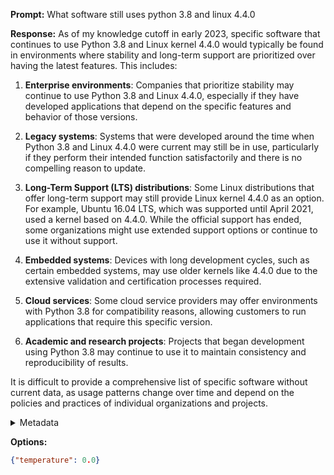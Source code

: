 **Prompt:**
What software still uses python 3.8 and linux 4.4.0

**Response:**
As of my knowledge cutoff in early 2023, specific software that continues to use Python 3.8 and Linux kernel 4.4.0 would typically be found in environments where stability and long-term support are prioritized over having the latest features. This includes:

1. **Enterprise environments**: Companies that prioritize stability may continue to use Python 3.8 and Linux 4.4.0, especially if they have developed applications that depend on the specific features and behavior of those versions.

2. **Legacy systems**: Systems that were developed around the time when Python 3.8 and Linux 4.4.0 were current may still be in use, particularly if they perform their intended function satisfactorily and there is no compelling reason to update.

3. **Long-Term Support (LTS) distributions**: Some Linux distributions that offer long-term support may still provide Linux kernel 4.4.0 as an option. For example, Ubuntu 16.04 LTS, which was supported until April 2021, used a kernel based on 4.4.0. While the official support has ended, some organizations might use extended support options or continue to use it without support.

4. **Embedded systems**: Devices with long development cycles, such as certain embedded systems, may use older kernels like 4.4.0 due to the extensive validation and certification processes required.

5. **Cloud services**: Some cloud service providers may offer environments with Python 3.8 for compatibility reasons, allowing customers to run applications that require this specific version.

6. **Academic and research projects**: Projects that began development using Python 3.8 may continue to use it to maintain consistency and reproducibility of results.

It is difficult to provide a comprehensive list of specific software without current data, as usage patterns change over time and depend on the policies and practices of individual organizations and projects.

<details><summary>Metadata</summary>

- Duration: 17541 ms
- Datetime: 2023-11-16T16:48:03.650148
- Model: gpt-4-1106-preview

</details>

**Options:**
```json
{"temperature": 0.0}
```

